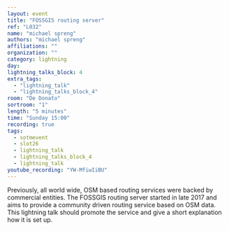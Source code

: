 ```yaml
---
layout: event
title: "FOSSGIS routing server"
ref: "L032"
name: "michael spreng"
authors: "michael spreng"
affiliations: ""
organization: ""
category: lightning
day: 
lightning_talks_block: 4
extra_tags:
  - "lightning_talk"
  - "lightning_talks_block_4"
room: "De Donato"
sortroom: "1"
length: "5 minutes"
time: "Sunday 15:00"
recording: true
tags:
  - sotmevent
  - slot26
  - lightning_talk
  - lightning_talks_block_4
  - lightning_talk
youtube_recording: "YW-MfiwIiBU"
---
```

Previously, all world wide, OSM based routing services were backed by commercial entities. The FOSSGIS routing server started in late 2017 and aims to provide a community driven routing service based on OSM data. This lightning talk should promote the service and give a short explanation how it is set up.